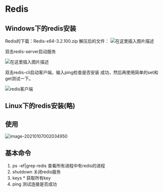 # Redis

## Windows下的redis安装

Redis的下载：Redis-x64-3.2.100.zip
解压后的文件：
![在这里插入图片描述](https://img-blog.csdnimg.cn/2020112716092068.png?x-oss-process=image/watermark,type_ZmFuZ3poZW5naGVpdGk,shadow_10,text_aHR0cHM6Ly9ibG9nLmNzZG4ubmV0L3ZhbmxpdWppYW4=,size_16,color_FFFFFF,t_70)

双击redis-server启动服务

![在这里插入图片描述](https://img-blog.csdnimg.cn/20201127160027403.png?x-oss-process=image/watermark,type_ZmFuZ3poZW5naGVpdGk,shadow_10,text_aHR0cHM6Ly9ibG9nLmNzZG4ubmV0L3ZhbmxpdWppYW4=,size_16,color_FFFFFF,t_70)



双击redis-cli启动客户端，输入ping检查是否安装 成功，然后再使用简单的set和get测试一下。

![redis客户端](https://img-blog.csdnimg.cn/20201127161501430.png?x-oss-process=image/watermark,type_ZmFuZ3poZW5naGVpdGk,shadow_10,text_aHR0cHM6Ly9ibG9nLmNzZG4ubmV0L3ZhbmxpdWppYW4=,size_16,color_FFFFFF,t_70)


## Linux下的redis安装(略)

## 使用

![image-20210107002034950](C:\Users\2305296003\AppData\Roaming\Typora\typora-user-images\image-20210107002034950.png)

## 基本命令

1. ps -ef|grep redis  查看所有进程中有redis的进程
2. shutdown  关闭redis服务
3. keys *  获取所有key
4. ping 测试连接是否成功

















